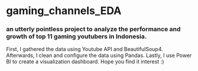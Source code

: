 # gaming_channels_EDA
### an utterly pointless project to analyze the performance and growth of top 11 gaming youtubers in Indonesia. 

First, I gathered the data using Youtube API and BeautifulSoup4. Afterwards, I clean and configure the data using Pandas. Lastly, I use Power BI to create a visualization dashboard. Hope you find it interest :)
